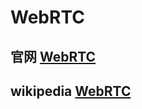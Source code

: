 # WebRTC

## 官网 [WebRTC](https://webrtc.org/) 



## wikipedia [WebRTC](https://en.wikipedia.org/wiki/WebRTC)



